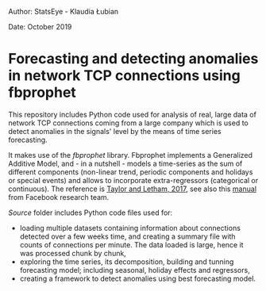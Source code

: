 Author: StatsEye - Klaudia Łubian

Date: October 2019

# Forecasting and detecting anomalies in network TCP connections using fbprophet

This repository includes Python code used for analysis of real, large data of network TCP connections coming from a large company which is used to detect anomalies in the signals' level by the means of time series forecasting.

It makes use of the *fbprophet* library. Fbprophet implements a Generalized Additive Model, and - in a nutshell - models a time-series as the sum of different components (non-linear trend, periodic components and holidays or special events) and allows to incorporate extra-regressors (categorical or continuous). The reference is [Taylor and Letham, 2017](https://peerj.com/preprints/3190.pdf), see also this [manual](https://facebook.github.io/prophet/docs/quick_start.html#python-api) from Facebook research team.

*Source* folder includes Python code files used for: 
* loading multiple datasets containing information about connections detected over a few weeks time, and creating a summary file with counts of connections per minute. The data loaded is large, hence it was processed chunk by chunk,  
* exploring the time series, its decomposition, building and tunning forecasting model; including seasonal, holiday effects and regressors, 
* creating a framework to detect anomalies using best forecasting model. 

